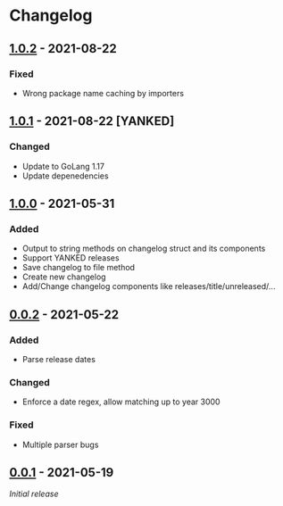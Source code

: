 # Changelog

## [1.0.2] - 2021-08-22
### Fixed
- Wrong package name caching by importers

## [1.0.1] - 2021-08-22 [YANKED]
### Changed
- Update to GoLang 1.17
- Update depenedencies

## [1.0.0] - 2021-05-31
### Added
- Output to string methods on changelog struct and its components
- Support YANKED releases
- Save changelog to file method
- Create new changelog
- Add/Change changelog components like releases/title/unreleased/...

## [0.0.2] - 2021-05-22
### Added
- Parse release dates

### Changed
- Enforce a date regex, allow matching up to year 3000

### Fixed
- Multiple parser bugs

## [0.0.1] - 2021-05-19

_Initial release_

[1.0.2]: https://github.com/anton-yurchenko/go-changelog/compare/v1.0.1...v1.0.2
[1.0.1]: https://github.com/anton-yurchenko/go-changelog/compare/v1.0.0...v1.0.1
[1.0.0]: https://github.com/anton-yurchenko/go-changelog/compare/v0.0.2...v1.0.0
[0.0.2]: https://github.com/anton-yurchenko/go-changelog/compare/v0.0.1...v0.0.2
[0.0.1]: https://github.com/anton-yurchenko/go-changelog/releases/tag/v0.0.1
